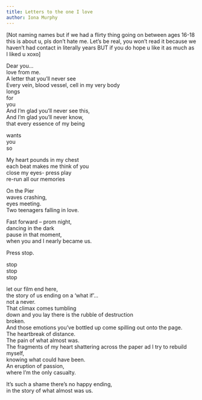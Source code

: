 ```yaml
---
title: Letters to the one I love
author: Iona Murphy
---
```


[Not naming names but if we had a flirty thing going on between ages 16-18 this is about u, pls don’t hate me. Let’s be real, you won’t read it because we haven’t had contact in literally years BUT if you do hope u like it as much as I liked u xoxo]  

Dear you…  
love from me.  
A letter that you’ll never see  
Every vein, blood vessel, cell in my very body  
longs  
for  
you  
And I’m glad you’ll never see this,  
And I’m glad you’ll never know,  
that every essence of my being  

wants  
you  
so  

My heart pounds in my chest  
each beat makes me think of you  
close my eyes- press play  
re-run all our memories  

On the Pier  
waves crashing,  
eyes meeting.  
Two teenagers falling in love.  

Fast forward – prom night,  
dancing in the dark  
pause in that moment,  
when you and I nearly became us.  

Press stop.  

stop  
stop  
stop  

let our film end here,  
the story of us ending on a ‘what if’…  
not a never.  
That climax comes tumbling  
down and you lay there is the rubble of destruction  
broken.  
And those emotions you’ve bottled up come spilling out onto the page.  
The heartbreak of distance.  
The pain of what almost was.  
The fragments of my heart shattering across the paper ad I try to rebuild  
myself,  
knowing what could have been.  
An eruption of passion,  
where I’m the only casualty.  

It’s such a shame there’s no happy ending,  
in the story of what almost was us.  